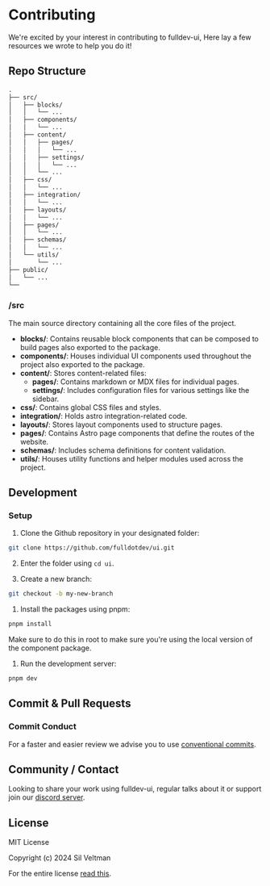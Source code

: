 # Contributing

We're excited by your interest in contributing to fulldev-ui,
Here lay a few resources we wrote to help you do it!

## Repo Structure

```md
.
├── src/
│   ├── blocks/
│   │   └── ...
│   ├── components/
│   │   └── ...
│   ├── content/
│   │   ├── pages/
│   │   │   └── ...
│   │   ├── settings/
│   │   │   └── ...
│   │   └── ...
│   ├── css/
│   │   └── ...
│   ├── integration/
│   │   └── ...
│   ├── layouts/
│   │   └── ...
│   ├── pages/
│   │   └── ...
│   ├── schemas/
│   │   └── ...
│   └── utils/
│       └── ...
├── public/
│   └── ...
└──
```

### /src

The main source directory containing all the core files of the project.

- **blocks/**: Contains reusable block components that can be composed to build pages also exported to the package.
- **components/**: Houses individual UI components used throughout the project also exported to the package.
- **content/**: Stores content-related files:
  - **pages/**: Contains markdown or MDX files for individual pages.
  - **settings/**: Includes configuration files for various settings like the sidebar.
- **css/**: Contains global CSS files and styles.
- **integration/**: Holds astro integration-related code.
- **layouts/**: Stores layout components used to structure pages.
- **pages/**: Contains Astro page components that define the routes of the website.
- **schemas/**: Includes schema definitions for content validation.
- **utils/**: Houses utility functions and helper modules used across the project.

## Development

### Setup

1. Clone the Github repository in your designated folder:

```bash
git clone https://github.com/fulldotdev/ui.git
```

2. Enter the folder using `cd ui`.

3. Create a new branch:

```bash
git checkout -b my-new-branch
```

1. Install the packages using pnpm:

```bash
pnpm install
```

Make sure to do this in root to make sure you're using the local version of the component package.

1. Run the development server:

```bash
pnpm dev
```

## Commit & Pull Requests

### Commit Conduct

For a faster and easier review we advise you to use [conventional commits](https://www.conventionalcommits.org/en/v1.0.0/#summary).

## Community / Contact

Looking to share your work using fulldev-ui, regular talks about it or support join our [discord server](https://discord.gg/tdmUyH2YE4).

## License

MIT License

Copyright (c) 2024 Sil Veltman

For the entire license [read this](https://github.com/fulldotdev/ui/blob/main/LICENCE).
